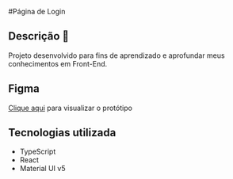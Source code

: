 #Página de Login

## Descrição 📖
Projeto desenvolvido para fins de aprendizado e aprofundar meus conhecimentos em Front-End.

## Figma
[Clique aqui](https://www.figma.com/file/akoaWRYJ8qSGnxmPbqdtkn/Tela-de-Login?node-id=0%3A1) para visualizar o protótipo

## Tecnologias utilizada
* TypeScript
* React
* Material UI v5
